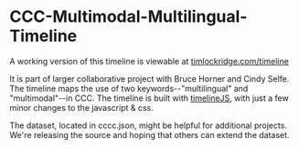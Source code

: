 CCC-Multimodal-Multilingual-Timeline
=====================================

A working version of this timeline is viewable at [timlockridge.com/timeline](http://www.timlockridge.com/timeline/)

It is part of larger collaborative project with Bruce Horner and Cindy Selfe. The timeline maps the use of two keywords--"multilingual" and "multimodal"--in CCC. The timeline is built with [timelineJS](http://timeline.knightlab.com/), with just a few minor changes to the javascript & css.

The dataset, located in cccc.json, might be helpful for additional projects. We're releasing the source and hoping that others can extend the dataset.
